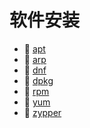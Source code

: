 # 软件安装

* 📄 [apt](siyuan://blocks/20231110105237-uxkolm9)
* 📄 [arp](siyuan://blocks/20231110105237-apgbdoz)
* 📄 [dnf](siyuan://blocks/20231110105237-1hl26hy)
* 📄 [dpkg](siyuan://blocks/20240224200236-2wchsjr)
* 📄 [rpm](siyuan://blocks/20241118095016-vd4umyg)
* 📄 [yum](siyuan://blocks/20231110105237-70luvz1)
* 📄 [zypper](siyuan://blocks/20231110105237-p2r21wy)

　　‍
